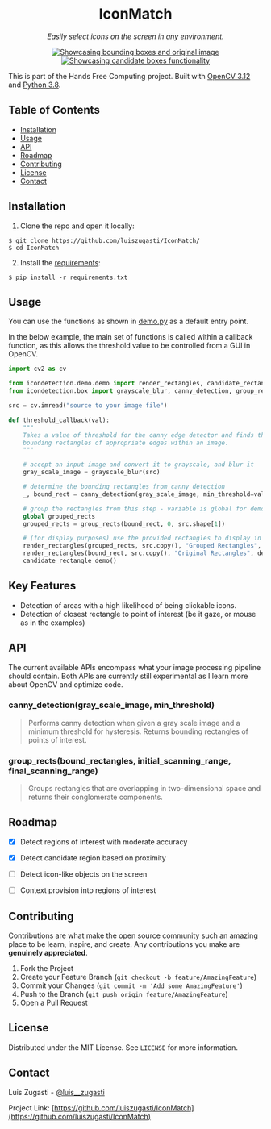 <h1 align="center">
	IconMatch
</h1>

<p align="center">
	<i>Easily select icons on the screen in any environment.</i>
</p>

<p align="center">
  <a href="https://luiszugasti.me">
    <img src="https://raw.githubusercontent.com/luiszugasti/IconMatch/main/images/screenshot.png" alt="Showcasing bounding boxes and original image"/>
  </a>
  <a href="https://luiszugasti.me">
    <img src="https://raw.githubusercontent.com/luiszugasti/IconMatch/main/images/nearest_box.gif" alt="Showcasing candidate boxes functionality"/>
  </a>
</p>

  
This is part of the Hands Free Computing project. Built with [OpenCV 3.12](https://opencv.org) and [Python 3.8](https://python.org).

## Table of Contents


  - [Installation](#installation)
  - [Usage](#usage)
  - [API](#api)
  - [Roadmap](#roadmap)
  - [Contributing](#contributing)
  - [License](#license)
  - [Contact](#contact)


## Installation 

1. Clone the repo and open it locally:
```
$ git clone https://github.com/luiszugasti/IconMatch/
$ cd IconMatch
```

2. Install the [requirements](https://github.com/luiszugasti/IconMatch/blob/main/requirements.txt):
```
$ pip install -r requirements.txt
```

## Usage

You can use the functions as shown in [demo.py](https://github.com/luiszugasti/IconMatch/blob/main/icondetection/demo/demo.py) as a default entry point.

In the below example, the main set of functions is called within a callback function, as this allows the threshold value
to be controlled from a GUI in OpenCV.
```python
import cv2 as cv

from icondetection.demo.demo import render_rectangles, candidate_rectangle_demo
from icondetection.box import grayscale_blur, canny_detection, group_rects

src = cv.imread("source to your image file")

def threshold_callback(val):
    """
    Takes a value of threshold for the canny edge detector and finds the
    bounding rectangles of appropriate edges within an image.
    """

    # accept an input image and convert it to grayscale, and blur it
    gray_scale_image = grayscale_blur(src)

    # determine the bounding rectangles from canny detection
    _, bound_rect = canny_detection(gray_scale_image, min_threshold=val)

    # group the rectangles from this step - variable is global for demo purposes
    global grouped_rects
    grouped_rects = group_rects(bound_rect, 0, src.shape[1])

    # (for display purposes) use the provided rectangles to display in your program
    render_rectangles(grouped_rects, src.copy(), "Grouped Rectangles", desired_color=(36, 9, 14))
    render_rectangles(bound_rect, src.copy(), "Original Rectangles", desired_color=(96, 9, 104))
    candidate_rectangle_demo()
```

## Key Features

- Detection of areas with a high likelihood of being clickable icons.
- Detection of closest rectangle to point of interest (be it gaze, or mouse as in the examples)

## API

The current available APIs encompass what your image processing pipeline should contain. Both APIs are 
currently still experimental as I learn more about OpenCV and optimize code.

### canny_detection(gray_scale_image, min_threshold)
> Performs canny detection when given a gray scale image and a minimum threshold for hysteresis. Returns bounding rectangles of points of interest.

### group_rects(bound_rectangles, initial_scanning_range, final_scanning_range)
> Groups rectangles that are overlapping in two-dimensional space and returns their conglomerate components.

## Roadmap

- [x] Detect regions of interest with moderate accuracy
- [x] Detect candidate region based on proximity
- [ ] Detect icon-like objects on the screen
- [ ] Context provision into regions of interest


## Contributing

Contributions are what make the open source community such an amazing place to be learn, inspire, and create. Any contributions you make are **genuinely appreciated**.

1. Fork the Project
2. Create your Feature Branch (`git checkout -b feature/AmazingFeature`)
3. Commit your Changes (`git commit -m 'Add some AmazingFeature'`)
4. Push to the Branch (`git push origin feature/AmazingFeature`)
5. Open a Pull Request

## License

Distributed under the MIT License. See `LICENSE` for more information.

## Contact

Luis Zugasti - [@luis\_\_zugasti](https://twitter.com/luis__zugasti)

Project Link: [https://github.com/luiszugasti/IconMatch](https://github.com/luiszugasti/IconMatch)

[contributors-shield]: https://img.shields.io/github/contributors/luiszugasti/IconMatch.svg?style=flat-square
[contributors-url]: https://github.com/luiszugasti/IconMatch/graphs/contributors
[forks-shield]: https://img.shields.io/github/forks/luiszugasti/IconMatch.svg?style=flat-square
[forks-url]: https://github.com/luiszugasti/IconMatch/network/members
[stars-shield]: https://img.shields.io/github/stars/luiszugasti/IconMatch.svg?style=flat-square
[stars-url]: https://github.com/luiszugasti/IconMatch/stargazers
[issues-shield]: https://img.shields.io/github/issues/luiszugasti/IconMatch.svg?style=flat-square
[issues-url]: https://github.com/luiszugasti/IconMatch/issues
[license-shield]: https://img.shields.io/github/license/luiszugasti/IconMatch.svg?style=flat-square
[license-url]: https://github.com/luiszugasti/IconMatch/blob/main/LICENSE.txt
[linkedin-shield]: https://img.shields.io/badge/-LinkedIn-black.svg?style=flat-square&logo=linkedin&colorB=555
[linkedin-url]: https://linkedin.com/in/luiszugasti
[product-screenshot1]: https://i.imgur.com/Q4Rm7M6.png
[product-screenshot2]: https://i.imgur.com/8NZGOa7.gif
